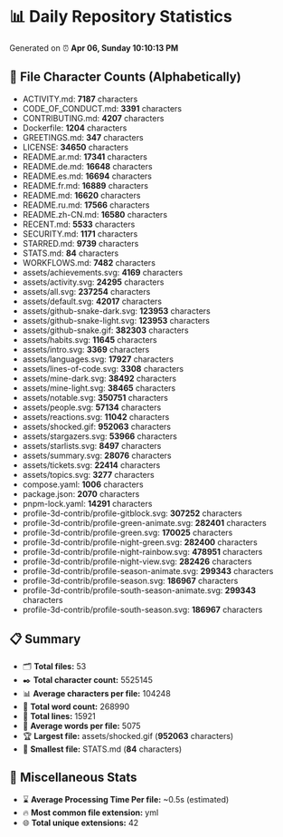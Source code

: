 # 📊 Daily Repository Statistics
Generated on ⏰ **Apr 06, Sunday 10:10:13 PM**

## 📂 File Character Counts (Alphabetically)
- ACTIVITY.md: **7187** characters
- CODE_OF_CONDUCT.md: **3391** characters
- CONTRIBUTING.md: **4207** characters
- Dockerfile: **1204** characters
- GREETINGS.md: **347** characters
- LICENSE: **34650** characters
- README.ar.md: **17341** characters
- README.de.md: **16648** characters
- README.es.md: **16694** characters
- README.fr.md: **16889** characters
- README.md: **16620** characters
- README.ru.md: **17566** characters
- README.zh-CN.md: **16580** characters
- RECENT.md: **5533** characters
- SECURITY.md: **1171** characters
- STARRED.md: **9739** characters
- STATS.md: **84** characters
- WORKFLOWS.md: **7482** characters
- assets/achievements.svg: **4169** characters
- assets/activity.svg: **24295** characters
- assets/all.svg: **237254** characters
- assets/default.svg: **42017** characters
- assets/github-snake-dark.svg: **123953** characters
- assets/github-snake-light.svg: **123953** characters
- assets/github-snake.gif: **382303** characters
- assets/habits.svg: **11645** characters
- assets/intro.svg: **3369** characters
- assets/languages.svg: **17927** characters
- assets/lines-of-code.svg: **3308** characters
- assets/mine-dark.svg: **38492** characters
- assets/mine-light.svg: **38465** characters
- assets/notable.svg: **350751** characters
- assets/people.svg: **57134** characters
- assets/reactions.svg: **11042** characters
- assets/shocked.gif: **952063** characters
- assets/stargazers.svg: **53966** characters
- assets/starlists.svg: **8497** characters
- assets/summary.svg: **28076** characters
- assets/tickets.svg: **22414** characters
- assets/topics.svg: **3277** characters
- compose.yaml: **1006** characters
- package.json: **2070** characters
- pnpm-lock.yaml: **14291** characters
- profile-3d-contrib/profile-gitblock.svg: **307252** characters
- profile-3d-contrib/profile-green-animate.svg: **282401** characters
- profile-3d-contrib/profile-green.svg: **170025** characters
- profile-3d-contrib/profile-night-green.svg: **282400** characters
- profile-3d-contrib/profile-night-rainbow.svg: **478951** characters
- profile-3d-contrib/profile-night-view.svg: **282426** characters
- profile-3d-contrib/profile-season-animate.svg: **299343** characters
- profile-3d-contrib/profile-season.svg: **186967** characters
- profile-3d-contrib/profile-south-season-animate.svg: **299343** characters
- profile-3d-contrib/profile-south-season.svg: **186967** characters

## 📋 Summary
- 🗂️ **Total files:** 53
- ✒️ **Total character count:** 5525145
- 📊 **Average characters per file:** 104248
- 📝 **Total word count:** 268990
- 🧾 **Total lines:** 15921
- 📐 **Average words per file:** 5075
- 🏆 **Largest file:** assets/shocked.gif (**952063** characters)
- 🥉 **Smallest file:** STATS.md (**84** characters)

## 🌟 Miscellaneous Stats
- ⌛ **Average Processing Time Per file:** ~0.5s (estimated)
- 🔥 **Most common file extension:** yml
- 🌐 **Total unique extensions:** 42
